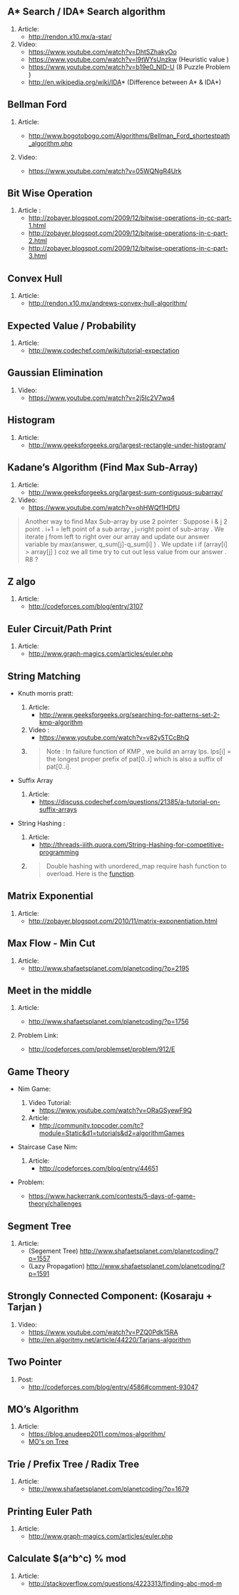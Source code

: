 ## A* Search / IDA* Search algorithm 
1. Article:
	* http://rendon.x10.mx/a-star/
2. Video:
	* https://www.youtube.com/watch?v=DhtSZhakyOo
	* https://www.youtube.com/watch?v=l9tWYsUnzkw (Heuristic value )
	* https://www.youtube.com/watch?v=b19e0_NlD-U (8 Puzzle Problem ) 
	* http://en.wikipedia.org/wiki/IDA* (Difference between A* & IDA*)

## Bellman Ford 
1. Article:
	* http://www.bogotobogo.com/Algorithms/Bellman_Ford_shortestpath_algorithm.php

2. Video:
   	* https://www.youtube.com/watch?v=05WQNgR4Urk
 
## Bit Wise Operation 
1. Article :
   	* http://zobayer.blogspot.com/2009/12/bitwise-operations-in-cc-part-1.html
   	* http://zobayer.blogspot.com/2009/12/bitwise-operations-in-c-part-2.html
   	* http://zobayer.blogspot.com/2009/12/bitwise-operations-in-c-part-3.html

## Convex Hull
1. Article:
   	* http://rendon.x10.mx/andrews-convex-hull-algorithm/

## Expected Value / Probability
1. Article:
	* http://www.codechef.com/wiki/tutorial-expectation 

## Gaussian Elimination
1. Video:
  	* https://www.youtube.com/watch?v=2j5Ic2V7wq4

## Histogram 
1. Article:
	* http://www.geeksforgeeks.org/largest-rectangle-under-histogram/

## Kadane’s Algorithm (Find Max Sub-Array)
1. Article:
	* http://www.geeksforgeeks.org/largest-sum-contiguous-subarray/
2. Video:
	* https://www.youtube.com/watch?v=ohHWQf1HDfU
> Another way to find Max Sub-array by use 2 pointer : Suppose i & j 2 point . i+1 = left point of a sub array , j=right point of sub-array . We iterate j from left to right over our array and update our answer variable by max(answer, q_sum[j]-q_sum[i] ) . We update i if (array[i] > array[j] ) coz we all time try to cut out less value from our answer . R8 ?


## Z algo
1. Article:
	* http://codeforces.com/blog/entry/3107

## Euler Circuit/Path Print
1. Article:
	* http://www.graph-magics.com/articles/euler.php

## String Matching
* Knuth morris pratt:
	1. Article:
	    *  http://www.geeksforgeeks.org/searching-for-patterns-set-2-kmp-algorithm
	2. Video :
		* https://www.youtube.com/watch?v=v82y5TCcBhQ
	3. > Note : In failure function of KMP , we build an array lps. lps[i] = the longest proper prefix of pat[0..i] which is also a suffix of pat[0..i].

* Suffix Array
	1. Article:
		* https://discuss.codechef.com/questions/21385/a-tutorial-on-suffix-arrays

* String Hashing :
	1. Article:
		* http://threads-iiith.quora.com/String-Hashing-for-competitive-programming 
	2. > Double hashing with unordered_map require hash function to overload. Here is the [function](https://github.com/Kimbbakar/Contest-Resource/blob/master/String/Template/Unorderd%20map%20with%20pair%20.cpp).

## Matrix Exponential
1. Article:
	* http://zobayer.blogspot.com/2010/11/matrix-exponentiation.html

## Max Flow - Min Cut
1. Article:
	* http://www.shafaetsplanet.com/planetcoding/?p=2195

## Meet in the middle
1. Article:
	* http://www.shafaetsplanet.com/planetcoding/?p=1756

2. Problem Link:
	* http://codeforces.com/problemset/problem/912/E

## Game Theory 
* Nim Game:
	1. Video Tutorial:
		* https://www.youtube.com/watch?v=ORaGSyewF9Q
	2.	Article:
		* http://community.topcoder.com/tc?module=Static&d1=tutorials&d2=algorithmGames

* Staircase Case Nim:
	1. Article:
		* http://codeforces.com/blog/entry/44651
* Problem:
	* https://www.hackerrank.com/contests/5-days-of-game-theory/challenges

## Segment Tree 
1. Article:
	* (Segement Tree) http://www.shafaetsplanet.com/planetcoding/?p=1557
	* (Lazy Propagation) http://www.shafaetsplanet.com/planetcoding/?p=1591


## Strongly Connected Component: (Kosaraju + Tarjan )
1. Video:
	* https://www.youtube.com/watch?v=PZQ0Pdk15RA  
	* http://en.algoritmy.net/article/44220/Tarjans-algorithm
 
## Two Pointer 
1. Post:
	* http://codeforces.com/blog/entry/4586#comment-93047


## MO’s Algorithm
1. Article:
	* https://blog.anudeep2011.com/mos-algorithm/
	* [MO's on Tree]( http://codeforces.com/blog/entry/43230)

## Trie / Prefix Tree / Radix Tree
1. Article:
	* http://www.shafaetsplanet.com/planetcoding/?p=1679
 

## Printing Euler Path
1. Article: 
	* http://www.graph-magics.com/articles/euler.php


## Calculate $(a^b^c) % mod
1. Article:
	* http://stackoverflow.com/questions/4223313/finding-abc-mod-m





